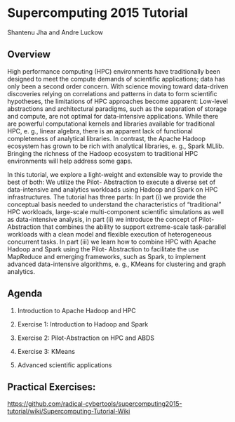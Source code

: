 # Supercomputing 2015 Tutorial

Shantenu Jha and Andre Luckow

## Overview

High performance computing (HPC) environments have traditionally been designed to meet the compute demands of scientific applications; data has only been a second order concern. With science moving toward data-driven discoveries relying on correlations and patterns in data to form scientific hypotheses, the limitations of HPC approaches become apparent: Low-level abstractions and architectural paradigms, such as the separation of storage and compute, are not optimal for data-intensive applications. While there are powerful computational kernels and libraries available for traditional HPC, e. g., linear algebra, there is an apparent lack of functional completeness of analytical libraries. In contrast, the Apache Hadoop ecosystem has grown to be rich with analytical libraries, e. g., Spark MLlib. Bringing the richness of the Hadoop ecosystem to traditional HPC environments will help address some gaps.

In this tutorial, we explore a light-weight and extensible way to provide the best of both: We utilize the Pilot- Abstraction to execute a diverse set of data-intensive and analytics workloads using Hadoop and Spark on HPC infrastructures. The tutorial has three parts: In part (i) we provide the conceptual basis needed to understand the characteristics of “traditional” HPC workloads, large-scale multi-component scientific simulations as well as data-intensive analysis, in part (ii) we introduce the concept of Pilot-Abstraction that combines the ability to support extreme-scale task-parallel workloads with a clean model and flexible execution of heterogeneous concurrent tasks. In part (iii) we learn how to combine HPC with Apache Hadoop and Spark using the Pilot- Abstraction to facilitate the use MapReduce and emerging frameworks, such as Spark, to implement advanced data-intensive algorithms, e. g., KMeans for clustering and graph analytics.

## Agenda


1. Introduction to Apache Hadoop and HPC 

2. Exercise 1: Introduction to Hadoop and Spark

3. Exercise 2: Pilot-Abstraction on HPC and ABDS

4. Exercise 3: KMeans

5. Advanced scientific applications




## Practical Exercises:

<https://github.com/radical-cybertools/supercomputing2015-tutorial/wiki/Supercomputing-Tutorial-Wiki>
